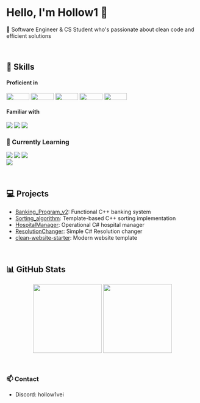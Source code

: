 # Hello, I'm Hollow1 👋

💜 Software Engineer & CS Student who's passionate about clean code and efficient solutions

<br>

## 🔨 Skills

#### Proficient in
<p align="left">
  <img src="https://img.shields.io/badge/-HTML5-E34F26?style=flat-square&logo=html5&logoColor=white" width="60" height="18"/>
  <img src="https://img.shields.io/badge/-CSS3-1572B6?style=flat-square&logo=css3&logoColor=white" width="60" height="18"/>
  <img src="https://img.shields.io/badge/-C-00599C?style=flat-square&logo=c&logoColor=white" width="60" height="18"/>
  <img src="https://img.shields.io/badge/-C++-00599C?style=flat-square&logo=c%2B%2B&logoColor=white" width="60" height="18"/>
  <img src="https://img.shields.io/badge/-C%23-239120?style=flat-square&logo=c-sharp&logoColor=white" width="60" height="18"/>
</p>

#### Familiar with
<p align="left">
  <img src="https://img.shields.io/badge/-JavaScript-F7DF1E?style=flat-square&logo=javascript&logoColor=black" />
  <img src="https://img.shields.io/badge/-Vue.js-35495E?style=flat-square&logo=vue.js&logoColor=4FC08D" />
  <img src="https://img.shields.io/badge/-React-20232A?style=flat-square&logo=react&logoColor=61DAFB" />
</p>

### 🌱 Currently Learning
<p align="left">
  <img src="https://img.shields.io/badge/-Advanced%20C++-00599C?style=flat-square&logo=c%2B%2B&logoColor=white" />
  <img src="https://img.shields.io/badge/-Advanced%20C%23-239120?style=flat-square&logo=c-sharp&logoColor=white" />
  <img src="https://img.shields.io/badge/-Advanced%20JavaScript-F7DF1E?style=flat-square&logo=javascript&logoColor=black" />
  <br/>
  <img src="https://img.shields.io/badge/-Unity-000000?style=flat-square&logo=unity&logoColor=white" />
</p>

<br>

## 💻 Projects
- [Banking_Program_v2](https://github.com/Ho11ow1/Banking_Program_v2): Functional C++ banking system
- [Sorting_algorithm](https://github.com/Ho11ow1/Sorting_algorithm): Template-based C++ sorting implementation
- [HospitalManager](https://github.com/Ho11ow1/HospitalManager): Operational C# hospital manager
- [ResolutionChanger](https://github.com/Ho11ow1/ResolutionChanger): Simple C# Resolution changer
- [clean-website-starter](https://github.com/Ho11ow1/clean-website-starter): Modern website template

<br>

## 📊 GitHub Stats
<p align="center">
  <img height="180em" src="https://github-readme-stats.vercel.app/api?username=Ho11ow1&show_icons=true&theme=midnight-purple&bg_color=0D1117&hide_border=true&cache_seconds=1800" />
  <img height="180em" src="https://github-readme-stats.vercel.app/api/top-langs/?username=Ho11ow1&layout=compact&theme=midnight-purple&bg_color=0D1117&hide_border=true&hide=vue&cache_seconds=1800" />
</p>

<br>

### 📫 Contact
- Discord: hollow1vei
